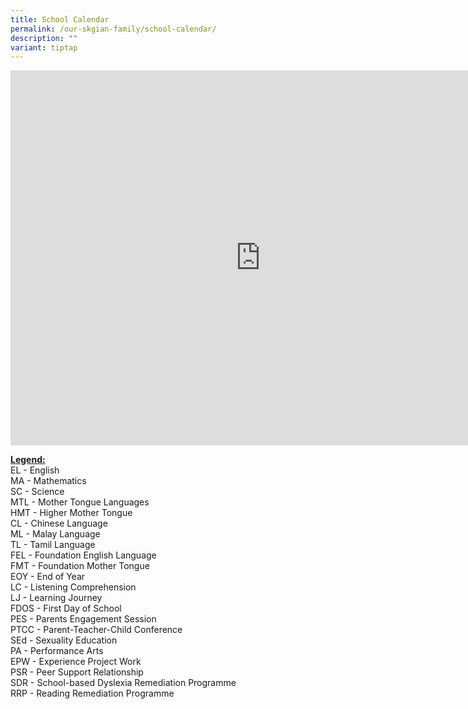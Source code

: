 ```yaml
---
title: School Calendar
permalink: /our-skgian-family/school-calendar/
description: ""
variant: tiptap
---
```

<div class="iframe-wrapper"><iframe height="600" width="800" allowfullscreen="true" frameborder="0" src="https://calendar.google.com/calendar/b/1/embed?showTitle=0&amp;height=600&amp;wkst=1&amp;bgcolor=%23ffffff&amp;src=moe.edu.sg_o954951oiprkfa4uhr773m2t18%40group.calendar.google.com&amp;color=%232F6309&amp;ctz=Asia%2FSingapore"></iframe></div><p><strong><u>Legend:</u></strong><br>EL - English<br>MA - Mathematics<br>SC - Science<br>MTL - Mother Tongue Languages<br>HMT - Higher Mother Tongue<br>CL - Chinese Language<br>ML - Malay Language<br>TL - Tamil Language<br>FEL - Foundation English Language<br>FMT - Foundation Mother Tongue<br>EOY - End of Year<br>LC - Listening Comprehension<br>LJ - Learning Journey<br>FDOS - First Day of School<br>PES - Parents Engagement Session<br>PTCC - Parent-Teacher-Child Conference<br>SEd - Sexuality Education<br>PA - Performance Arts<br>EPW -&nbsp;Experience Project Work<br>PSR - Peer Support Relationship<br>SDR -&nbsp;School-based Dyslexia Remediation Programme<br>RRP -&nbsp;Reading Remediation Programme</p>